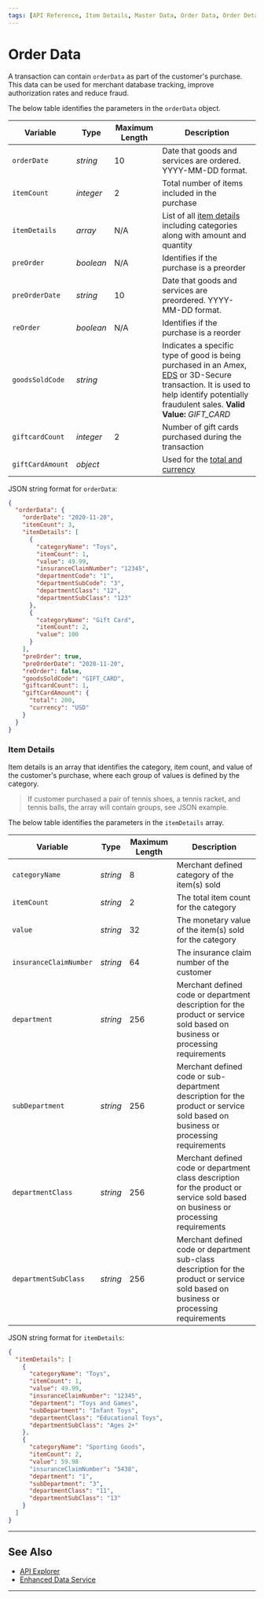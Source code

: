 ```yaml
---
tags: [API Reference, Item Details, Master Data, Order Data, Order Details]
---
```


# Order Data

A transaction can contain `orderData` as part of the customer's purchase. This data can be used for merchant database tracking, improve authorization rates and reduce fraud.

<!--
type: tab
titles: orderData, JSON Example
-->

The below table identifies the parameters in the `orderData` object.

| Variable | Type | Maximum Length | Description |
| -------- | -- | ------------ | ------------------ |
| `orderDate` | *string* | 10 | Date that goods and services are ordered. YYYY-MM-DD format. |
| `itemCount` | *integer* | 2 | Total number of items included in the purchase |
| `itemDetails` | *array* | N/A | List of all [item details](#item-details) including categories along with amount and quantity |
| `preOrder` | *boolean* | N/A | Identifies if the purchase is a preorder |
| `preOrderDate` | *string* | 10 | Date that goods and services are preordered. YYYY-MM-DD format. |
| `reOrder` | *boolean* | N/A | Identifies if the purchase is a reorder |
| `goodsSoldCode` | *string* |  | Indicates a specific type of good is being purchased in an Amex, [EDS](?path=docs/Resources/API-Documents/Payments_VAS/Enhanced-Data-Service.md) or 3D-Secure transaction. It is used to help identify potentially fraudulent sales. **Valid Value:** *GIFT_CARD* |
| `giftcardCount`  | *integer* | 2 | Number of gift cards purchased during the transaction |
| `giftCardAmount` | *object* |  | Used for the [total and currency](?path=docs/Resources/Master-Data/Amount-Components.md) |

<!--
type: tab
-->

JSON string format for `orderData`:

```json
{
  "orderData": {
    "orderDate": "2020-11-20",
    "itemCount": 3,
    "itemDetails": [
      {
        "categoryName": "Toys",
        "itemCount": 1,
        "value": 49.99,
        "insuranceClaimNumber": "12345",
        "departmentCode": "1",
        "departmentSubCode": "3",
        "departmentClass": "12",
        "departmentSubClass": "123"
      },
      {
        "categoryName": "Gift Card",
        "itemCount": 2,
        "value": 100
      }
    ],
    "preOrder": true,
    "preOrderDate": "2020-11-20",
    "reOrder": false,
    "goodsSoldCode": "GIFT_CARD",
    "giftcardCount": 1,
    "giftCardAmount": {
      "total": 200,
      "currency": "USD"
    }
  }
}
```


<!-- type: tab-end -->

### Item Details

Item details is an array that identifies the category, item count, and value of the customer's purchase, where each group of values is defined by the category.

<!-- theme: example -->
> If customer purchased a pair of tennis shoes, a tennis racket, and tennis balls, the array will contain groups, see JSON example.

<!--
type: tab
titles: itemDetails, JSON Exaample
-->

The below table identifies the parameters in the `itemDetails` array.

| Variable | Type | Maximum Length | Description |
| -------- | -- | ------------ | ------------------ |
| `categoryName` | *string* | 8 | Merchant defined category of the item(s) sold |
| `itemCount` | *string* | 2 | The total item count for the category |
| `value` | *string* | 32 | The monetary value of the item(s) sold for the category |
| `insuranceClaimNumber` | *string* | 64 | The insurance claim number of the customer |
| `department` | *string* | 256 | Merchant defined code or department description for the product or service sold based on business or processing requirements |
| `subDepartment` | *string* | 256 | Merchant defined code or sub-department description for the product or service sold based on business or processing requirements |
| `departmentClass` | *string* | 256 | Merchant defined code or department class description for the product or service sold based on business or processing requirements |
| `departmentSubClass` | *string* | 256 | Merchant defined code or department sub-class description for the product or service sold based on business or processing requirements |

<!--
type: tab
-->

JSON string format for `itemDetails`:

```json
{
  "itemDetails": [
    {
      "categoryName": "Toys",
      "itemCount": 1,
      "value": 49.99,
      "insuranceClaimNumber": "12345",
      "department": "Toys and Games",
      "subDepartment": "Infant Toys",
      "departmentClass": "Educational Toys",
      "departmentSubClass": "Ages 2+"
    },
    {
      "categoryName": "Sporting Goods",
      "itemCount": 2,
      "value": 59.98
      "insuranceClaimNumber": "5438",
      "department": "1",
      "subDepartment": "3",
      "departmentClass": "11",
      "departmentSubClass": "13"
    }
  ]
}
```

<!-- type: tab-end -->

---

## See Also

- [API Explorer](../api/?type=post&path=/payments/v1/charges)
- [Enhanced Data Service](?path=docs/Resources/API-Documents/DaaS/Enhanced-Data-Service.md)

---
